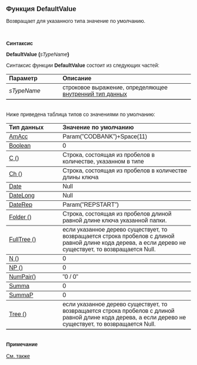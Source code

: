 <html>
<head>
<title>DefaultValue</title>
</head>

<body>

<p><strong><font size="4" face="Arial">Функция DefaultValue</font></strong></p>

<p><font face="Arial">Возвращает для указанного типа значение по 
умолчанию.</font></p>

<p>&nbsp;</p>

<p><font face="Arial"><b>Синтаксис</b></font></p>

<p><font face="Arial"><strong>DefaultValue (</strong><em>sTypeName</em><strong>)</strong></font></p>

<p><font face="Arial">Синтаксис функции <strong>DefaultValue</strong>
состоит из следующих частей:</font></p>

<table border="1" cellPadding="5" cols="2" frame="below" rules="rows">
<TBODY>
  <tr vAlign="top">
    <td class="label" width="29%"><font face="Arial"><b>Параметр</b></font></td>
    <td class="label" width="71%"><font face="Arial"><strong>Описание</strong></font></td>
  </tr>
  <tr>
    <td class="label" width="29%"><font face="Arial"><em>sTypeName</em></font></td>
    <td class="label" width="71%"><font face="Arial">строковое 
	выражение, определяющее <a href="../../../types.html">внутренний тип данных</a></font></td>
  </tr>
</table>

<p class="label"><font face="Arial"><br>
Ниже приведена таблица типов со значениями по умолчанию:</font></p>

<table border="1" cellPadding="5" cols="2" frame="below" rules="rows">
  <tr vAlign="top">
    <td class="label" width="29%"><font face="Arial"><b>Тип данных</b></font></td>
    <td class="label" width="71%"><font face="Arial"><strong>Значение 
	по умолчанию</strong></font></td>
  </tr>
  <tr>
    <td class="label" width="29%"><font face="Arial"><a href="../../../Types/Amacc.html">
	AmAcc</a></font></td>
    <td class="label" width="71%"><font face="Arial">Param(&quot;CODBANK&quot;)+Space(11)</font></td>
  </tr>
  <tr>
    <td class="label" width="29%"><font face="Arial"><a href="../../../Types/Boolean.html">
	Boolean</a></font></td>
    <td class="label" width="71%"><font face="Arial">0</font></td>
  </tr>
  <tr>
    <td class="label" width="29%"><font face="Arial"><a href="../../../Types/C().html">
	C ()</a></font></td>
    <td class="label" width="71%"><font face="Arial">Строка, состоящая 
	из пробелов в количестве, указанном в типе</font></td>
  </tr>
  <tr>
    <td class="label" width="29%"><font face="Arial"><a href="../../../Types/Ch().html">
	Ch ()</a></font></td>
    <td class="label" width="71%"><font face="Arial">Строка, состоящая 
	из пробелов в количестве длины ключа</font></td>
  </tr>
  <tr>
    <td class="label" width="29%"><font face="Arial"><a href="../../../Types/Date.html">
	Date</a></font></td>
    <td class="label" width="71%"><font face="Arial">Null</font></td>
  </tr>
  <tr>
    <td class="label" width="29%"><font face="Arial"><a href="../../../Types/DateLong.html">
	DateLong</a></font></td>
    <td class="label" width="71%"><font face="Arial">Null</font></td>
  </tr>
  <tr>
    <td class="label" width="29%"><font face="Arial"><a href="../../../Types/Daterep.html">
	DateRep</a></font></td>
    <td class="label" width="71%"><font face="Arial">Param(&quot;REPSTART&quot;)</font></td>
  </tr>
  <tr>
    <td class="label" width="29%"><font face="Arial"><a href="../../../Types/Folder().html">
	Folder ()</a></font></td>
    <td class="label" width="71%"><font face="Arial">Строка, состоящая 
	из пробелов длиной равной длине ключа указанной папки.</font></td>
  </tr>
  <tr>
    <td class="label" width="29%"><font face="Arial"><a href="../../../Types/FULLTREE().html">
	FullTree ()</a></font></td>
    <td class="label" width="71%"><font face="Arial">если указанное 
	дерево существует, то возвращается строка пробелов c длиной равной длине 
	кода дерева, а если дерево не существует, то возвращается Null.</font></td>
  </tr>
  <tr>
    <td class="label" width="29%"><font face="Arial"><a href="../../../Types/N().html">
	N ()</a></font></td>
    <td class="label" width="71%"><font face="Arial">0</font></td>
  </tr>
  <tr>
    <td class="label" width="29%"><font face="Arial"><a href="../../../Types/Np().html">
	NP ()</a></font></td>
    <td class="label" width="71%"><font face="Arial">0</font></td>
  </tr>
  <tr>
    <td class="label" width="29%"><a href="../../../Types/NumPair().html"><font
    face="Arial">NumPair()</font></a></td>
    <td class="label" width="71%"><font face="Arial">&quot;0 / 0&quot;</font></td>
  </tr>
  <tr>
    <td class="label" width="29%"><font face="Arial"><a href="../../../Types/Summa.html">
	Summa</a></font></td>
    <td class="label" width="71%"><font face="Arial">0</font></td>
  </tr>
  <tr>
    <td class="label" width="29%"><font face="Arial"><a href="../../../Types/Summap.html">
	SummaP</a></font></td>
    <td class="label" width="71%"><font face="Arial">0</font></td>
  </tr>
  <tr>
    <td class="label" width="29%"><font face="Arial"><a href="../../../Types/Tree().html">
	Tree ()</a></font></td>
    <td class="label" width="71%"><font face="Arial">если указанное 
	дерево существует, то возвращается строка пробелов c длиной равной длине 
	кода дерева, а если дерево не существует, то возвращается Null.</font></td>
  </tr>
</table>

<p class="label"><font face="Arial"><b><br>
Примечание<br>
<br>
</b><a href="../DocumentsCirculation/DocChildren.html">См. также</a></font></p>
</body>
</html>
